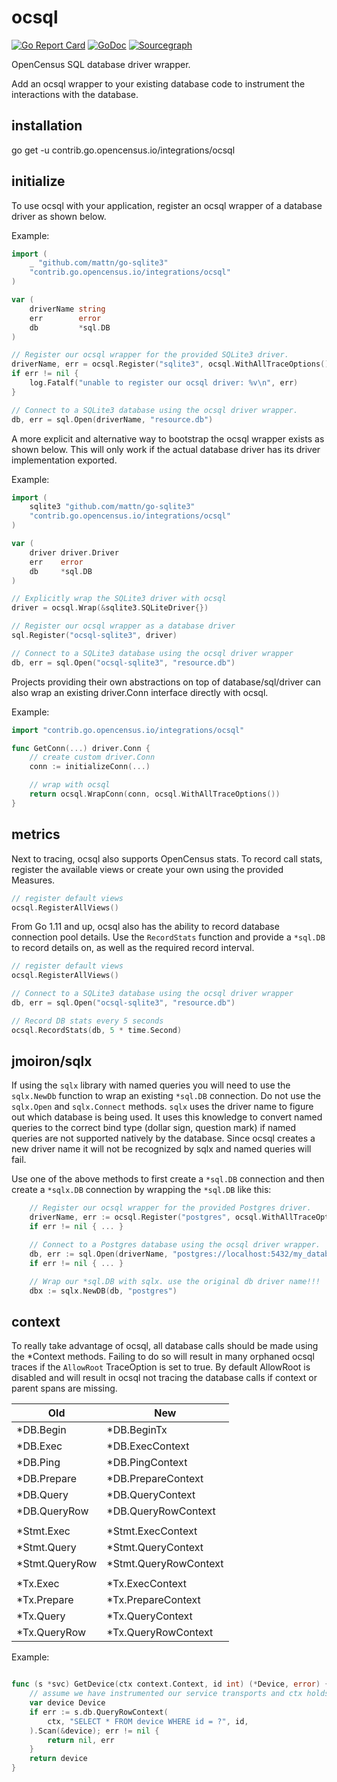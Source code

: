 # ocsql

[![Go Report Card](https://goreportcard.com/badge/contrib.go.opencensus.io/integrations/ocsql)](https://goreportcard.com/report/contrib.go.opencensus.io/integrations/ocsql)
[![GoDoc](https://godoc.org/contrib.go.opencensus.io/integrations/ocsql?status.svg)](https://godoc.org/contrib.go.opencensus.io/integrations/ocsql)
[![Sourcegraph](https://sourcegraph.com/github.com/opencensus-integrations/ocsql/-/badge.svg)](https://sourcegraph.com/github.com/opencensus-integrations/ocsql?badge)

OpenCensus SQL database driver wrapper.

Add an ocsql wrapper to your existing database code to instrument the
interactions with the database.

## installation

go get -u contrib.go.opencensus.io/integrations/ocsql

## initialize

To use ocsql with your application, register an ocsql wrapper of a database
driver as shown below.

Example:
```go
import (
    _ "github.com/mattn/go-sqlite3"
    "contrib.go.opencensus.io/integrations/ocsql"
)

var (
    driverName string
    err        error
    db         *sql.DB
)

// Register our ocsql wrapper for the provided SQLite3 driver.
driverName, err = ocsql.Register("sqlite3", ocsql.WithAllTraceOptions())
if err != nil {
    log.Fatalf("unable to register our ocsql driver: %v\n", err)
}

// Connect to a SQLite3 database using the ocsql driver wrapper.
db, err = sql.Open(driverName, "resource.db")
```

A more explicit and alternative way to bootstrap the ocsql wrapper exists as
shown below. This will only work if the actual database driver has its driver
implementation exported.

Example:
```go
import (
    sqlite3 "github.com/mattn/go-sqlite3"
    "contrib.go.opencensus.io/integrations/ocsql"
)

var (
    driver driver.Driver
    err    error
    db     *sql.DB
)

// Explicitly wrap the SQLite3 driver with ocsql
driver = ocsql.Wrap(&sqlite3.SQLiteDriver{})

// Register our ocsql wrapper as a database driver
sql.Register("ocsql-sqlite3", driver)

// Connect to a SQLite3 database using the ocsql driver wrapper
db, err = sql.Open("ocsql-sqlite3", "resource.db")
```

Projects providing their own abstractions on top of database/sql/driver can also
wrap an existing driver.Conn interface directly with ocsql.

Example:
```go
import "contrib.go.opencensus.io/integrations/ocsql"

func GetConn(...) driver.Conn {
    // create custom driver.Conn
    conn := initializeConn(...)

    // wrap with ocsql
    return ocsql.WrapConn(conn, ocsql.WithAllTraceOptions())    
}
```

## metrics

Next to tracing, ocsql also supports OpenCensus stats. To record call stats,
register the available views or create your own using the provided Measures.

```go
// register default views
ocsql.RegisterAllViews()

```

From Go 1.11 and up, ocsql also has the ability to record database connection
pool details. Use the `RecordStats` function and provide a `*sql.DB` to record
details on, as well as the required record interval.

```go
// register default views
ocsql.RegisterAllViews()

// Connect to a SQLite3 database using the ocsql driver wrapper
db, err = sql.Open("ocsql-sqlite3", "resource.db")

// Record DB stats every 5 seconds
ocsql.RecordStats(db, 5 * time.Second)

```

## jmoiron/sqlx

If using the `sqlx` library with named queries you will need to use the
`sqlx.NewDb` function to wrap an existing `*sql.DB` connection. Do not use the
`sqlx.Open` and `sqlx.Connect` methods.
`sqlx` uses the driver name to figure out which database is being used. It uses
this knowledge to convert named queries to the correct bind type (dollar sign,
question mark) if named queries are not supported natively by the
database. Since ocsql creates a new driver name it will not be recognized by
sqlx and named queries will fail.

Use one of the above methods to first create a `*sql.DB` connection and then
create a `*sqlx.DB` connection by wrapping the `*sql.DB` like this:

```go
    // Register our ocsql wrapper for the provided Postgres driver.
    driverName, err := ocsql.Register("postgres", ocsql.WithAllTraceOptions())
    if err != nil { ... }

    // Connect to a Postgres database using the ocsql driver wrapper.
    db, err := sql.Open(driverName, "postgres://localhost:5432/my_database")
    if err != nil { ... }

    // Wrap our *sql.DB with sqlx. use the original db driver name!!!
    dbx := sqlx.NewDB(db, "postgres")
```

## context

To really take advantage of ocsql, all database calls should be made using the
*Context methods. Failing to do so will result in many orphaned ocsql traces
if the `AllowRoot` TraceOption is set to true. By default AllowRoot is disabled
and will result in ocsql not tracing the database calls if context or parent
spans are missing.

| Old            | New                   |
|----------------|-----------------------|
| *DB.Begin      | *DB.BeginTx           |
| *DB.Exec       | *DB.ExecContext       |
| *DB.Ping       | *DB.PingContext       |
| *DB.Prepare    | *DB.PrepareContext    |
| *DB.Query      | *DB.QueryContext      |
| *DB.QueryRow   | *DB.QueryRowContext   |
|                |                       |
| *Stmt.Exec     | *Stmt.ExecContext     |
| *Stmt.Query    | *Stmt.QueryContext    |
| *Stmt.QueryRow | *Stmt.QueryRowContext |
|                |                       |
| *Tx.Exec       | *Tx.ExecContext       |
| *Tx.Prepare    | *Tx.PrepareContext    |
| *Tx.Query      | *Tx.QueryContext      |
| *Tx.QueryRow   | *Tx.QueryRowContext   |

Example:
```go

func (s *svc) GetDevice(ctx context.Context, id int) (*Device, error) {
    // assume we have instrumented our service transports and ctx holds a span.
    var device Device
    if err := s.db.QueryRowContext(
        ctx, "SELECT * FROM device WHERE id = ?", id,
    ).Scan(&device); err != nil {
        return nil, err
    }
    return device
}
```
